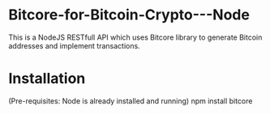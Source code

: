 # Bitcore-for-Bitcoin-Crypto---Node
This is a NodeJS RESTfull API which uses Bitcore library to generate Bitcoin addresses and implement transactions.

# Installation
(Pre-requisites: Node is already installed and running)
npm install bitcore
